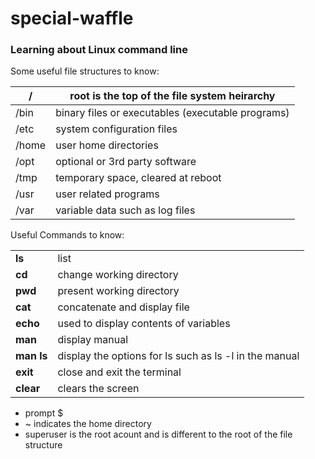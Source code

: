 # special-waffle

### Learning about Linux command line

Some useful file structures to know:

| / |root is the top of the file system heirarchy |
|---|---|
| /bin|binary files or executables (executable programs)|
| /etc|system configuration files|
| /home|user home directories|
| /opt|optional or 3rd party software|
| /tmp|temporary space, cleared at reboot|
| /usr|user related programs|
| /var|variable data such as log files|

Useful Commands to know:

| | |
|---|---|
|**ls**|list|
|**cd**|change working directory|
|**pwd**|present working directory|
|**cat**|concatenate and display file|
|**echo**|used to display contents of variables|
|**man**|display manual|
|**man ls**|display the options for ls such as ls -l in the manual|
|**exit**|close and exit the terminal|
|**clear**|clears the screen|

- prompt $
- ~ indicates the home directory
- superuser is the root acount and is different to the root of the file structure